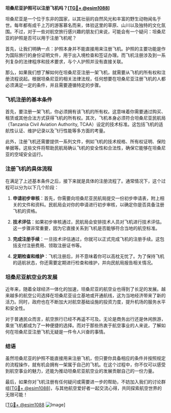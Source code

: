 **坦桑尼亚护照可以注册飞机吗？[[TG💪+ @esim1088](https://t.me/s/esim1088)]**

坦桑尼亚是一个位于东非的国家，以其壮丽的自然风光和丰富的野生动物闻名于世。每年都有成千上万的游客慕名而来，体验这里的草原、山川以及独特的文化氛围。不过，对于一些对航空旅行感兴趣的朋友们来说，可能会有一个疑问：坦桑尼亚的护照是否可以用于注册飞机呢？

首先，让我们明确一点：护照本身并不能直接用来注册飞机。护照的主要功能是作为国际旅行的身份证明文件，用于出入境检查和签证办理。而飞机注册涉及到一系列复杂的法律程序和技术要求，与个人护照并没有直接关联。

那么，如果我们想了解如何在坦桑尼亚注册一架飞机，就需要从飞机的所有权和注册流程说起。根据坦桑尼亚的相关法律法规，任何想要在坦桑尼亚注册飞机的人都必须满足一定的条件，并且需要遵循特定的步骤。

### 飞机注册的基本条件

首先，要注册一架飞机，你必须拥有该飞机的所有权。这意味着你需要通过购买、租赁或其他合法方式获得飞机的所有权。其次，飞机本身必须符合坦桑尼亚民航局（Tanzania Civil Aviation Authority, TCAA）设定的技术标准。这包括飞机的适航性认证、维护记录以及飞行性能等多方面的考量。

此外，注册飞机还需要提供一系列文件，例如飞机的技术规格、所有权证明、保险单据等。这些文件将帮助民航局确认飞机的安全性和合法性，确保它能够在坦桑尼亚的空域安全运行。

### 注册飞机的具体流程

在满足了上述基本条件之后，接下来就是具体的注册流程了。通常情况下，这个过程可以分为以下几个阶段：

1. **申请初步审核**：首先，你需要向坦桑尼亚民航局提交一份初步申请表，附上相关的文件和资料。民航局会对你的申请进行初步审核，以确定你是否具备注册飞机的资格。

2. **技术评估**：如果初步审核通过，民航局会安排技术人员对飞机进行技术评估。这一步骤非常重要，因为它直接关系到飞机是否能够符合当地的航空标准。

3. **完成注册手续**：一旦技术评估通过，你就可以正式完成飞机的注册手续。这包括支付注册费用、领取注册证书等。

4. **定期检查和维护**：飞机注册后，并不意味着你可以高枕无忧了。为了保持飞机的适航状态，你还需要定期进行检查和维护，并向民航局报告相关情况。

### 坦桑尼亚航空业的发展

近年来，随着全球经济一体化的加速，坦桑尼亚的航空业也得到了长足的发展。越来越多的航空公司选择在坦桑尼亚设立基地或开通航线，这为当地经济带来了新的活力。同时，政府也在不断加大对航空基础设施的投资力度，提升机场的服务水平和安全性。

对于普通民众而言，航空旅行已经不再遥不可及。无论是商务出行还是休闲旅游，乘坐飞机都成为了一种便捷的选择。而对于那些热衷于航空事业的人来说，了解如何在坦桑尼亚注册飞机无疑是一件令人兴奋的事情。

### 结语

虽然坦桑尼亚的护照不能直接用来注册飞机，但只要你具备相应的条件并按照规定的流程操作，就有机会拥有一架属于自己的飞机。在这个过程中，你不仅可以感受到航空事业的魅力，还能为推动坦桑尼亚航空业的发展贡献自己的一份力量。

最后，如果你对飞机注册有任何疑问或需要进一步的帮助，不妨加入我们的讨论群组[[TG💪+ @esim1088](https://t.me/s/esim1088)]，与其他航空爱好者一起交流心得，共同探索航空世界的无限可能！

[[TG💪+ @esim1088](https://t.me/s/esim1088) ![Image](https://i.postimg.cc/4NQfJmqS/Snipaste-2025-05-13-00-14-12.png)]